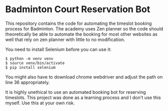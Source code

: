 # Badminton Court Reservation Bot

This repository contains the code for automating the timeslot booking process for Badminton. The academy uses Zen planner so the code should theoretically be able to automate the booking for most other websites as well that rely on zen planner with little to no modification.

You need to install Selenium before you can use it:

```
$ python -m venv venv
$ source venv/bin/activate
$ pip install selenium
```

You might also have to download chrome webdriver and adjust the path on line 36 appropriately.

It is highly unethical to use an automated booking bot for reserving timeslots. This project was done as a learning process and I don't use this myself. Use this at your own risk.
